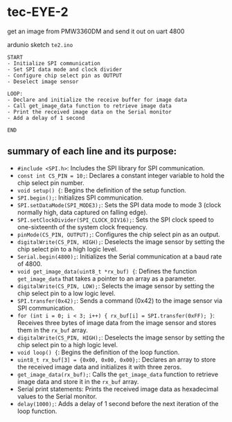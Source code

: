 # tec-EYE-2
get an image from PMW3360DM and send it out on uart 4800


ardunio sketch
`te2.ino`

```
START
- Initialize SPI communication
- Set SPI data mode and clock divider
- Configure chip select pin as OUTPUT
- Deselect image sensor

LOOP:
- Declare and initialize the receive buffer for image data
- Call get_image_data function to retrieve image data
- Print the received image data on the Serial monitor
- Add a delay of 1 second

END
```

## summary of each line and its purpose:

- `#include <SPI.h>`: Includes the SPI library for SPI communication.
- `const int CS_PIN = 10;`: Declares a constant integer variable to hold the chip select pin number.
- `void setup() {`: Begins the definition of the setup function.
- `SPI.begin();`: Initializes SPI communication.
- `SPI.setDataMode(SPI_MODE3);`: Sets the SPI data mode to mode 3 (clock normally high, data captured on falling edge).
- `SPI.setClockDivider(SPI_CLOCK_DIV16);`: Sets the SPI clock speed to one-sixteenth of the system clock frequency.
- `pinMode(CS_PIN, OUTPUT);`: Configures the chip select pin as an output.
- `digitalWrite(CS_PIN, HIGH);`: Deselects the image sensor by setting the chip select pin to a high logic level.
- `Serial.begin(4800);`: Initializes the Serial communication at a baud rate of 4800.
- `void get_image_data(uint8_t *rx_buf) {`: Defines the function `get_image_data` that takes a pointer to an array as a parameter.
- `digitalWrite(CS_PIN, LOW);`: Selects the image sensor by setting the chip select pin to a low logic level.
- `SPI.transfer(0x42);`: Sends a command (0x42) to the image sensor via SPI communication.
- `for (int i = 0; i < 3; i++) { rx_buf[i] = SPI.transfer(0xFF); }`: Receives three bytes of image data from the image sensor and stores them in the `rx_buf` array.
- `digitalWrite(CS_PIN, HIGH);`: Deselects the image sensor by setting the chip select pin to a high logic level.
- `void loop() {`: Begins the definition of the loop function.
- `uint8_t rx_buf[3] = {0x00, 0x00, 0x00};`: Declares an array to store the received image data and initializes it with three zeros.
- `get_image_data(rx_buf);`: Calls the `get_image_data` function to retrieve image data and store it in the `rx_buf` array.
- Serial print statements: Prints the received image data as hexadecimal values to the Serial monitor.
- `delay(1000);`: Adds a delay of 1 second before the next iteration of the loop function.

